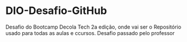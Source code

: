 # DIO-Desafio-GitHub
Desafio do Bootcamp Decola Tech 2a edição, onde vai ser o Repositório usado para todas as aulas e ccursos. Desafio passado pelo professor
